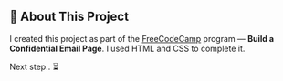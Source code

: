 ## 🧠 About This Project

I created this project as part of the [FreeCodeCamp](https://www.freecodecamp.org) program — **Build a Confidential Email Page**. 
I used HTML and CSS to complete it.

Next step.. ⏳
